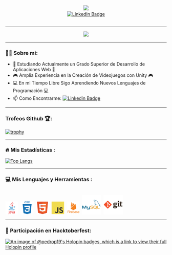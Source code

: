 <div id="header" align="center">
  <img src="https://i.giphy.com/media/ZVik7pBtu9dNS/giphy.webp" width="400"/>
</div>
<div id="badges" align="center">
  <a href="https://www.linkedin.com/in/pedro-rafael-l%C3%A1zaro-nevado-46170a263">
    <img src="https://img.shields.io/badge/LinkedIn-blue?style=for-the-badge&logo=linkedin&logoColor=white" alt="LinkedIn Badge"/>
  </a>
</div>
<div id="count" align="center">
<img src="https://komarev.com/ghpvc/?username=pedrop19&style=flat-square&color=blue" alt=""/>
</div>
<hr>
<div align="center" align="center">
  <img src="https://i.giphy.com/media/bi6RQ5x3tqoSI/giphy.webp" width="400"/>
</div>
<hr>

### 👨‍💻 Sobre mi:
  
   - 📕 Estudiando Actualmente un Grado Superior de Desarrollo de Aplicaciones Web 📕
   - 🎮 Amplia Experiencia en la Creación de Videojuegos con Unity 🎮
   - 💻 En mi Tiempo Libre Sigo Aprendiendo Nuevos Lenguajes de Programación 💻
   - :mailbox: Como Encontrarme: [![Linkedin Badge](https://img.shields.io/badge/-kakbar-blue?style=flat&logo=Linkedin&logoColor=white)](https://www.linkedin.com/in/pedro-rafael-l%C3%A1zaro-nevado-46170a263)

<hr>

### Trofeos Github 🏆:

[![trophy](https://github-profile-trophy.vercel.app/?username=ryo-ma&theme=onedark)](https://github.com/ryo-ma/github-profile-trophy)
 
<hr>

### :fire: Mis Estadísticas :


[![Top Langs](https://github-readme-stats.vercel.app/api/top-langs/?username=pedrop19&layout=compact&theme=vision-friendly-dark)](https://github.com/anuraghazra/github-readme-stats)

<hr>

### 💻 Mis Lenguajes y Herramientas :
<br>
<div>
  <img src="https://github.com/devicons/devicon/blob/master/icons/java/java-original-wordmark.svg" title="Java" alt="Java" width="40" height="40"/>&nbsp;
  <img src="https://github.com/devicons/devicon/blob/master/icons/css3/css3-plain-wordmark.svg"  title="CSS3" alt="CSS" width="40" height="40"/>&nbsp;
  <img src="https://github.com/devicons/devicon/blob/master/icons/html5/html5-original.svg" title="HTML5" alt="HTML" width="40" height="40"/>&nbsp;
  <img src="https://github.com/devicons/devicon/blob/master/icons/javascript/javascript-original.svg" title="JavaScript" alt="JavaScript" width="40" height="40"/>&nbsp;
  <img src="https://github.com/devicons/devicon/blob/master/icons/firebase/firebase-plain-wordmark.svg" title="Firebase" alt="Firebase" width="40" height="40"/>&nbsp;
  <img src="https://github.com/devicons/devicon/blob/master/icons/mysql/mysql-original-wordmark.svg" title="MySQL"  alt="MySQL" width="60" height="60"/>&nbsp;
  <img src="https://github.com/devicons/devicon/blob/master/icons/git/git-original-wordmark.svg" title="Git" **alt="Git" width="60" height="60"/>
</div>

<hr>

### 🥇 Participación en Hacktoberfest:

[![An image of @pedrop19's Holopin badges, which is a link to view their full Holopin profile](https://holopin.me/pedrop19)](https://holopin.io/@pedrop19)
